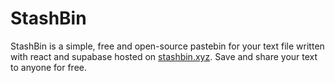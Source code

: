 # StashBin

StashBin is a simple, free and open-source pastebin for your text file written with react and supabase hosted on [stashbin.xyz](https://stashbin.xyz). Save and share your text to anyone for free.
